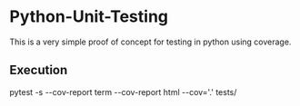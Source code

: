 # Python-Unit-Testing
This is a very simple proof of concept for testing in python using coverage.

## Execution
pytest -s  --cov-report term --cov-report html  --cov='.' tests/